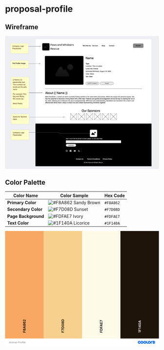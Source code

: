 # proposal-profile

## Wireframe

![Screenshot of my project](./assets/Proposal_PWR_2024.png)

## Color Palette

| Color Name           | Color Sample                                                                                     | Hex Code  |
|----------------------|--------------------------------------------------------------------------------------------------|-----------|
| **Primary Color**     | ![#F8A862](https://via.placeholder.com/15/F8A862/F8A862.png) Sandy Brown                       | `#F8A862` |
| **Secondary Color**   | ![#F7D08D](https://via.placeholder.com/15/F7D08D/F7D08D.png) Sunset                             | `#F7D08D` |
| **Page Background**   | ![#FDFAE7](https://via.placeholder.com/15/FDFAE7/FDFAE7.png) Ivory                               | `#FDFAE7` |
| **Text Color**        | ![#1F140A](https://via.placeholder.com/15/1F140A/1F140A.png) Licorice                            | `#1F140A` |

![Screenshot of my project](./assets/Animal_Profile_Colors.png)